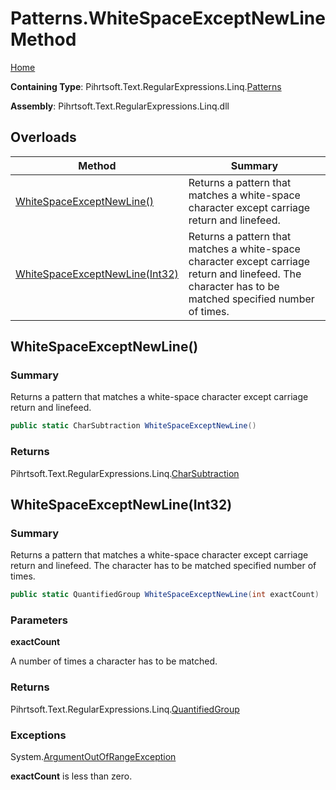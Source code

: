 # Patterns\.WhiteSpaceExceptNewLine Method

[Home](../../../../../../README.md)

**Containing Type**: Pihrtsoft\.Text\.RegularExpressions\.Linq\.[Patterns](../README.md)

**Assembly**: Pihrtsoft\.Text\.RegularExpressions\.Linq\.dll

## Overloads

| Method | Summary |
| ------ | ------- |
| [WhiteSpaceExceptNewLine()](#Pihrtsoft_Text_RegularExpressions_Linq_Patterns_WhiteSpaceExceptNewLine) | Returns a pattern that matches a white\-space character except carriage return and linefeed\. |
| [WhiteSpaceExceptNewLine(Int32)](#Pihrtsoft_Text_RegularExpressions_Linq_Patterns_WhiteSpaceExceptNewLine_System_Int32_) | Returns a pattern that matches a white\-space character except carriage return and linefeed\. The character has to be matched specified number of times\. |

## WhiteSpaceExceptNewLine\(\) <a name="Pihrtsoft_Text_RegularExpressions_Linq_Patterns_WhiteSpaceExceptNewLine"></a>

### Summary

Returns a pattern that matches a white\-space character except carriage return and linefeed\.

```csharp
public static CharSubtraction WhiteSpaceExceptNewLine()
```

### Returns

Pihrtsoft\.Text\.RegularExpressions\.Linq\.[CharSubtraction](../../CharSubtraction/README.md)

## WhiteSpaceExceptNewLine\(Int32\) <a name="Pihrtsoft_Text_RegularExpressions_Linq_Patterns_WhiteSpaceExceptNewLine_System_Int32_"></a>

### Summary

Returns a pattern that matches a white\-space character except carriage return and linefeed\. The character has to be matched specified number of times\.

```csharp
public static QuantifiedGroup WhiteSpaceExceptNewLine(int exactCount)
```

### Parameters

**exactCount**

A number of times a character has to be matched\.

### Returns

Pihrtsoft\.Text\.RegularExpressions\.Linq\.[QuantifiedGroup](../../QuantifiedGroup/README.md)

### Exceptions

System\.[ArgumentOutOfRangeException](https://docs.microsoft.com/en-us/dotnet/api/system.argumentoutofrangeexception)

**exactCount** is less than zero\.

